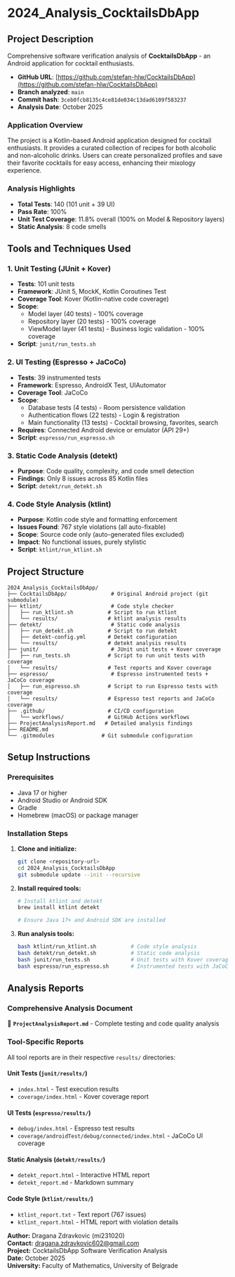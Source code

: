 # 2024_Analysis_CocktailsDbApp

## Project Description  
Comprehensive software verification analysis of **CocktailsDbApp** - an Android application for cocktail enthusiasts.

- **GitHub URL**: [https://github.com/stefan-hlw/CocktailsDbApp](https://github.com/stefan-hlw/CocktailsDbApp)  
- **Branch analyzed**: `main`  
- **Commit hash**: `3ceb0fcb8135c4ce81de034c13dad6109f583237`  
- **Analysis Date**: October 2025

### Application Overview

The project is a Kotlin-based Android application designed for cocktail enthusiasts. It provides a 
curated collection of recipes for both alcoholic and non-alcoholic drinks. Users can create 
personalized profiles and save their favorite cocktails for easy access, enhancing their mixology 
experience.

### Analysis Highlights

- **Total Tests**: 140 (101 unit + 39 UI)
- **Pass Rate**: 100%
- **Unit Test Coverage**: 11.8% overall (100% on Model & Repository layers)
- **Static Analysis**: 8 code smells 

## Tools and Techniques Used

### 1. **Unit Testing (JUnit + Kover)**
- **Tests**: 101 unit tests
- **Framework**: JUnit 5, MockK, Kotlin Coroutines Test
- **Coverage Tool**: Kover (Kotlin-native code coverage)
- **Scope**: 
  - Model layer (40 tests) - 100% coverage
  - Repository layer (20 tests) - 100% coverage
  - ViewModel layer (41 tests) - Business logic validation - 100% coverage
- **Script**: `junit/run_tests.sh`

### 2. **UI Testing (Espresso + JaCoCo)**
- **Tests**: 39 instrumented tests
- **Framework**: Espresso, AndroidX Test, UIAutomator
- **Coverage Tool**: JaCoCo
- **Scope**:
  - Database tests (4 tests) - Room persistence validation
  - Authentication flows (22 tests) - Login & registration
  - Main functionality (13 tests) - Cocktail browsing, favorites, search
- **Requires**: Connected Android device or emulator (API 29+)
- **Script**: `espresso/run_espresso.sh`

### 3. **Static Code Analysis (detekt)**
- **Purpose**: Code quality, complexity, and code smell detection
- **Findings**: Only 8 issues across 85 Kotlin files
- **Script**: `detekt/run_detekt.sh`

### 4. **Code Style Analysis (ktlint)**
- **Purpose**: Kotlin code style and formatting enforcement
- **Issues Found**: 767 style violations (all auto-fixable)
- **Scope**: Source code only (auto-generated files excluded)
- **Impact**: No functional issues, purely stylistic
- **Script**: `ktlint/run_ktlint.sh`

## Project Structure

```
2024_Analysis_CocktailsDbApp/
├── CocktailsDbApp/              # Original Android project (git submodule)
├── ktlint/                      # Code style checker
│   ├── run_ktlint.sh           # Script to run ktlint
│   └── results/                # ktlint analysis results
├── detekt/                      # Static code analysis
│   ├── run_detekt.sh           # Script to run detekt
│   ├── detekt-config.yml       # Detekt configuration
│   └── results/                # detekt analysis results
├── junit/                       # JUnit unit tests + Kover coverage
│   ├── run_tests.sh            # Script to run unit tests with coverage
│   └── results/                # Test reports and Kover coverage
├── espresso/                    # Espresso instrumented tests + JaCoCo coverage
│   ├── run_espresso.sh         # Script to run Espresso tests with coverage
│   └── results/                # Espresso test reports and JaCoCo coverage
├── .github/                    # CI/CD configuration
│   └── workflows/              # GitHub Actions workflows
├── ProjectAnalysisReport.md   # Detailed analysis findings
├── README.md                  
└── .gitmodules               # Git submodule configuration
```

## Setup Instructions

### Prerequisites
- Java 17 or higher
- Android Studio or Android SDK
- Gradle
- Homebrew (macOS) or package manager


### Installation Steps

1. **Clone and initialize:**
   ```bash
   git clone <repository-url>
   cd 2024_Analysis_CocktailsDbApp
   git submodule update --init --recursive
   ```

2. **Install required tools:**
   ```bash
   # Install ktlint and detekt
   brew install ktlint detekt
   
   # Ensure Java 17+ and Android SDK are installed
   ```

3. **Run analysis tools:**
   ```bash
   bash ktlint/run_ktlint.sh           # Code style analysis
   bash detekt/run_detekt.sh           # Static code analysis
   bash junit/run_tests.sh             # Unit tests with Kover coverage
   bash espresso/run_espresso.sh       # Instrumented tests with JaCoCo coverage
   ```

## Analysis Reports

### Comprehensive Analysis Document
📄 **`ProjectAnalysisReport.md`** - Complete testing and code quality analysis

### Tool-Specific Reports

All tool reports are in their respective `results/` directories:

#### **Unit Tests** (`junit/results/`)
- `index.html` - Test execution results 
- `coverage/index.html` - Kover coverage report

#### **UI Tests** (`espresso/results/`)
- `debug/index.html` - Espresso test results 
- `coverage/androidTest/debug/connected/index.html` - JaCoCo UI coverage


#### **Static Analysis** (`detekt/results/`)
- `detekt_report.html` - Interactive HTML report
- `detekt_report.md` - Markdown summary

#### **Code Style** (`ktlint/results/`)
- `ktlint_report.txt` - Text report (767 issues)
- `ktlint_report.html` - HTML report with violation details


**Author:** Dragana Zdravkovic (mi231020)  
**Contact:** dragana.zdravkovic602@gmail.com  
**Project:** CocktailsDbApp Software Verification Analysis  
**Date:** October 2025  
**University:** Faculty of Mathematics, University of Belgrade
